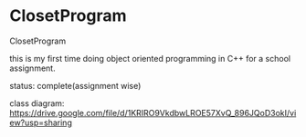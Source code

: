 # ClosetProgram
ClosetProgram

this is my first time doing object oriented programming in C++ for a school assignment.

status: complete(assignment wise)

class diagram:
https://drive.google.com/file/d/1KRIRO9VkdbwLROE57XvQ_896JQoD3okI/view?usp=sharing
